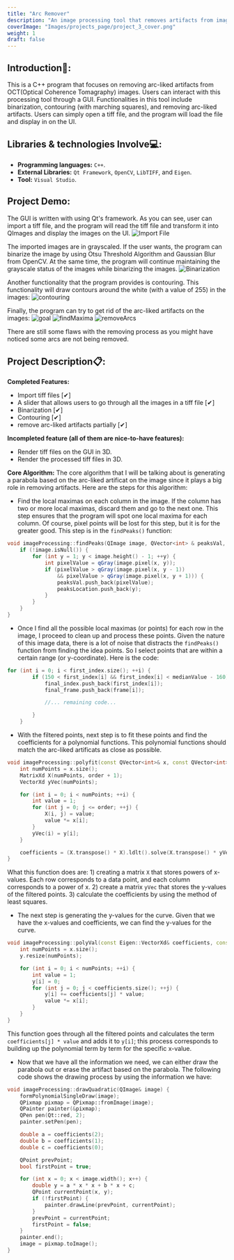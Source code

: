 ```yaml
---
title: "Arc Remover"
description: "An image processing tool that removes artifacts from image data (.tiff)."
coverImage: "Images/projects_page/project_3_cover.png"
weight: 1
draft: false
---
```


## Introduction📓:
This is a C++ program that focuses on removing arc-liked artifacts from OCT(Optical Coherence Tomagraphy) images. Users can interact with this processing tool through a GUI. Functionalities in this tool include binarization, contouring (with marching squares), and removing arc-liked artifacts. Users can simply open a tiff file, and the program will load the file and display in on the UI.

## Libraries & technologies Involve💻:
- **Programming languages:** `C++`.
- **External Libraries:** `Qt Framework`, `OpenCV`, `LibTIFF`, and `Eigen`.  
- **Tool:** `Visual Studio`.

## Project Demo:
The GUI is written with using Qt's framework. As you can see, user can import a tiff file, and the program will read the tiff file and transform it into QImages and display the images on the UI.
![Import File](/Images/projects_content/project_3/importFile.gif)

The imported images are in grayscaled. If the user wants, the program can binarize the image by using Otsu Threshold Algorithm and Gaussian Blur from OpenCV. At the same time, the program will continue maintaining the grayscale status of the images while binarizing the images.
![Binarization](/Images/projects_content/project_3/Binarization.gif)

Another functionality that the program provides is contouring. This functionality will draw contours around the white (with a value of 255) in the images:
![contouring](/Images/projects_content/project_3/contouring.gif)

Finally, the program can try to get rid of the arc-liked artifacts on the images:
![goal](/Images/projects_content/project_3/goal.png)
![findMaxima](/Images/projects_content/project_3/findMaxima.gif)
![removeArcs](/Images/projects_content/project_3/removeArcs.gif)

There are still some flaws with the removing process as you might have noticed some arcs are not being removed. 

## Project Description📋:
**Completed Features:**
- Import tiff files [✔︎]
- A slider that allows users to go through all the images in a tiff file [✔︎]
- Binarization [✔︎]
- Contouring [✔︎]
- remove arc-liked artifacts partially [✔︎]

**Incompleted feature (all of them are nice-to-have features):**
- Render tiff files on the GUI in 3D.
- Render the processed tiff files in 3D.

**Core Algorithm:**
The core algorithm that I will be talking about is generating a parabola based on the arc-liked artificat on the image since it plays a big role in removing artifacts.
Here are the steps for this algorithm:
- Find the local maximas on each column in the image. If the column has two or more local maximas, discard them and go to the next one. This step ensures that the program will spot one local maxima for each column. Of course, pixel points will be lost for this step, but it is for the greater good. This step is in the `findPeaks()` function:

```c++
void imageProcessing::findPeaks(QImage image, QVector<int> & peaksVal, QVector<int> &peaksLocation, int x) {
	if (!image.isNull()) {
		for (int y = 1; y < image.height() - 1; ++y) {
			int pixelValue = qGray(image.pixel(x, y));
			if (pixelValue > qGray(image.pixel(x, y - 1))
				&& pixelValue > qGray(image.pixel(x, y + 1))) {
				peaksVal.push_back(pixelValue);
				peaksLocation.push_back(y);
			}
		}
	}
}
```
- Once I find all the possible local maximas (or points) for each row in the image, I proceed to clean up and process these points. Given the nature of this image data, there is a lot of noise that distracts the `findPeaks()` function from finding the idea points. So I select points that are within a certain range (or y-coordinate). Here is the code:
```c++
for (int i = 0; i < first_index.size(); ++i) {
		if (150 < first_index[i] && first_index[i] < medianValue - 160) {
			final_index.push_back(first_index[i]);
			final_frame.push_back(frame[i]);

			//... remaining code...

		}
	}
```

- With the filtered points, next step is to fit these points and find the coefficients for a polynomial functions. This polynomial functions should match the arc-liked artificats as close as possible. 
```c++
void imageProcessing::polyfit(const QVector<int>& x, const QVector<int>& y, Eigen::VectorXd& coefficients, int order) {
	int numPoints = x.size();
	MatrixXd X(numPoints, order + 1);
	VectorXd yVec(numPoints);

	for (int i = 0; i < numPoints; ++i) {
		int value = 1;
		for (int j = 0; j <= order; ++j) {
			X(i, j) = value;
			value *= x[i];
		}
		yVec(i) = y[i];
	}

	coefficients = (X.transpose() * X).ldlt().solve(X.transpose() * yVec);
}
```

What this function does are: 1) creating a matrix `X` that stores powers of x-values. Each row corresponds to a data point, and each column corresponds to a power of x. 2) create a matrix `yVec` that stores the y-values of the filtered points. 3) calculate the coefficients by using the method of least squares.

- The next step is generating the y-values for the curve. Given that we have the x-values and coefficients, we can find the y-values for the curve. 
```c++
void imageProcessing::polyVal(const Eigen::VectorXd& coefficients, const Eigen::VectorXd& x, Eigen::VectorXd& y) {
	int numPoints = x.size();
	y.resize(numPoints);

	for (int i = 0; i < numPoints; ++i) {
		int value = 1;
		y[i] = 0;
		for (int j = 0; j < coefficients.size(); ++j) {
			y[i] += coefficients[j] * value;
			value *= x[i];
		}
	}
}
```
This function goes through all the filtered points and calculates the term `coefficients[j] * value` and adds it to `y[i]`; this process corresponds to building up the polynomial term by term for the specific x-value.

- Now that we have all the information we need, we can either draw the parabola out or erase the artifact based on the parabola. The following code shows the drawing process by using the information we have:
```c++
void imageProcessing::drawQuadratic(QImage& image) {
	formPolynomialSingleDraw(image);
	QPixmap pixmap = QPixmap::fromImage(image);
	QPainter painter(&pixmap);
	QPen pen(Qt::red, 2);
	painter.setPen(pen);

	double a = coefficients(2);
	double b = coefficients(1);
	double c = coefficients(0);

	QPoint prevPoint;
	bool firstPoint = true;

	for (int x = 0; x < image.width(); x++) {
		double y = a * x * x + b * x + c;
		QPoint currentPoint(x, y);
		if (!firstPoint) {
			painter.drawLine(prevPoint, currentPoint);
		}
		prevPoint = currentPoint;
		firstPoint = false;
	}
	painter.end();
	image = pixmap.toImage();
}

```

